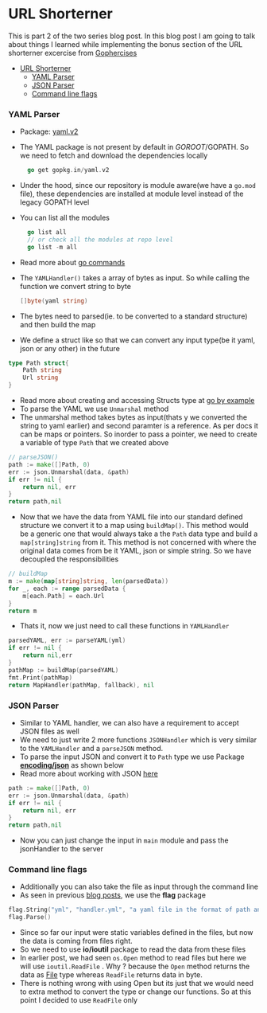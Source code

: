 # URL Shorterner

This is part 2 of the two series blog post. In this blog post I am going to talk about things I learned while implementing the bonus section of the URL shorterner excercise from [Gophercises](https://courses.calhoun.io/lessons/les_goph_04)

- [URL Shorterner](#url-shorterner)
    - [YAML Parser](#yaml-parser)
    - [JSON Parser](#json-parser)
    - [Command line flags](#command-line-flags)

### YAML Parser

- Package: [yaml.v2](https://godoc.org/gopkg.in/yaml.v2)
- The YAML package is not present by default in $GOROOT/$GOPATH. So we need to fetch and download the dependencies locally
  ```go
    go get gopkg.in/yaml.v2
  ```
- Under the hood, since our repository is module aware(we have a `go.mod` file), these dependencies are installed at module level instead of the legacy GOPATH level
- You can list all the modules 
  ```go
    go list all
    // or check all the modules at repo level
    go list -m all
  ```
- Read more about [go commands](https://golang.org/cmd/go/#hdr-Legacy_GOPATH_go_get)

- The `YAMLHandler()` takes a array of bytes as input. So while calling the function we convert string to byte
  ```go
  []byte(yaml string)
  ```
- The bytes need to parsed(ie. to be converted to a standard structure) and then build the map
- We define a struct like so that we can convert any input type(be it yaml, json or any other) in the future

```go
type Path struct{
    Path string
    Url string
}
```
- Read more about creating and accessing Structs type at [go by example](https://gobyexample.com/structs)
- To parse the YAML we use `Unmarshal` method
- The unmarshal method takes bytes as input(thats y we converted the string to yaml earlier) and second paramter is a reference. As per docs it can be maps or pointers. So inorder to pass a pointer, we need to create a variable of type `Path` that we created above
```go
// parseJSON()
path := make([]Path, 0)
err := json.Unmarshal(data, &path)
if err != nil {
	return nil, err
}
return path,nil

```
- Now that we have the data from YAML file into our standard defined structure we convert it to a map using `buildMap()`. This method would be a generic one that would always take a the `Path` data type and build a `map[string]string` from it. This method is not concerned with where the original data comes from be it YAML, json or simple string. So we have decoupled the responsibilities
```go
// buildMap
m := make(map[string]string, len(parsedData))
for _, each := range parsedData {
	m[each.Path] = each.Url
} 
return m
```
- Thats it, now we just need to call these functions in `YAMLHandler`
```go
parsedYAML, err := parseYAML(yml)
if err != nil {
	return nil,err
}
pathMap := buildMap(parsedYAML) 
fmt.Print(pathMap)
return MapHandler(pathMap, fallback), nil
```

### JSON Parser

- Similar to YAML handler, we can also have a requirement to accept JSON files as well 
- We need to just write 2 more functions
`JSONHandler` which is very similar to the `YAMLHandler` and a `parseJSON` method. 
- To parse the input JSON and convert it to `Path` type we use Package **[encoding/json](https://golang.org/pkg/encoding/json/)** as shown below 
- Read more about working with JSON [here](https://blog.golang.org/json)
```go
path := make([]Path, 0)
err := json.Unmarshal(data, &path)
if err != nil {
	return nil, err
}
return path,nil
```
- Now you can just change the input in `main` module and pass the jsonHandler to the server

### Command line flags

- Additionally you can also take the file as input through the command line 
- As seen in previous [blog posts](2020-12-20-quiz-game.md), we use the **flag** package
```go
flag.String("yml", "handler.yml", "a yaml file in the format of path and url to add routes")
flag.Parse()
```
- Since so far our input were static variables defined in the files, but now the data is coming from files right.
- So we need to use **io/ioutil** package to read the data from these files
- In earlier post, we had seen `os.Open` method to read files but here we will use `ioutil.ReadFile` . Why ? because the `Open` method returns the data as [File](https://golang.org/pkg/os/#File) type whereas `ReadFile` returns data in byte. 
- There is nothing wrong with using Open but its just that we would need to extra method to convert the type or change our functions. So at this point I decided to use `ReadFile` only